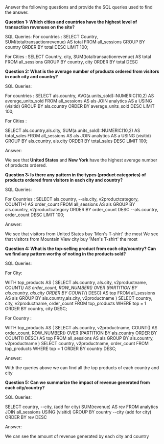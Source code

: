 Answer the following questions and provide the SQL queries used to find the answer.

    
**Question 1: Which cities and countries have the highest level of transaction revenues on the site?**


SQL Queries: 
For countries :
SELECT 
    Country,
    SUM(totaltransactionrevenue) AS total
FROM all_sessions
GROUP BY country
ORDER BY total DESC
LIMIT 100;

For Cities :
SELECT 
    Country,
    city,
    SUM(totaltransactionrevenue) AS total
FROM all_sessions
GROUP BY country, city
ORDER BY total DESC



**Question 2: What is the average number of products ordered from visitors in each city and country?**


SQL Queries:

For countries :
SELECT
    als.country,
    AVG(a.units_sold)::NUMERIC(10,2) AS average_units_sold
FROM all_sessions AS als
JOIN analytics AS a USING (visitid)
GROUP BY als.country
ORDER BY average_units_sold DESC
LIMIT 100;

For Cities :

SELECT
    als.country,als.city,
    SUM(a.units_sold)::NUMERIC(10,2) AS total_sales
FROM all_sessions AS als
JOIN analytics AS a USING (visitid)
GROUP BY als.country, als.city
ORDER BY total_sales DESC
LIMIT 100;



Answer:

We see that **United States** and **New York** have the highest average number of products ordered.



**Question 3: Is there any pattern in the types (product categories) of products ordered from visitors in each city and country?**


SQL Queries:

For Countries :
SELECT
    als.country,
    --als.city,
    v2productcategory,
    COUNT(*) AS order_count
FROM all_sessions AS als
GROUP BY als.country, v2productcategory
ORDER BY order_count DESC  --als.country, order_count DESC
LIMIT 100;

Answer:

We see that visitors from United States buy 'Men's T-shirt' the most
We see that visitors from Mountain View city buy 'Men's T-shirt' the most



**Question 4: What is the top-selling product from each city/country? Can we find any pattern worthy of noting in the products sold?**


SQL Queries:

For City:

WITH top_products AS (
    SELECT
        als.country,
		als.city,
        v2productname,
        COUNT(*) AS order_count,
        ROW_NUMBER() OVER (PARTITION BY als.country, als.city ORDER BY COUNT(*) DESC) AS top
    FROM all_sessions AS als
    GROUP BY als.country,als.city, v2productname
)
SELECT
    country,
	city,
    v2productname,
    order_count
FROM top_products
WHERE top = 1
ORDER BY country, city DESC;

For Country :

WITH top_products AS (
    SELECT
        als.country,
        v2productname,
        COUNT() AS order_count,
        ROW_NUMBER() OVER (PARTITION BY als.country ORDER BY COUNT() DESC) AS top
    FROM all_sessions AS als
    GROUP BY als.country, v2productname
)
SELECT
    country,
    v2productname,
    order_count
FROM top_products
WHERE top = 1
ORDER BY country DESC;

Answer:

With the queries above we can find all the top products of each country and city



**Question 5: Can we summarize the impact of revenue generated from each city/country?**

SQL Queries:

SELECT 
    country,
    --city, (add for city)
    SUM(revenue) AS rev
FROM analytics
JOIN all_sessions USING (visitid)
GROUP BY country --city (add for city)
ORDER BY rev DESC

Answer:

We can see the amount of revenue generated by each city and country 





